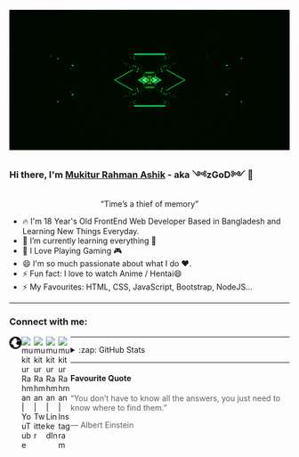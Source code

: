 <p align="center">
<img src="/resources/giphy (1).gif">
</p>

### Hi there, I'm [Mukitur Rahman Ashik](https://github.com/mukiturrahman) - aka ༺zGoD༻ 👋

<p align="center">
<bold>“Time’s a thief of memory”</bold>

- 🔥 I'm 18 Year's Old FrontEnd Web Developer Based in Bangladesh and Learning New Things Everyday. <br>
- 🌱 I’m currently learning everything 🤣 <br>
- 👾 I Love Playing Gaming 🎮 <br>
- 😄 I'm so much passionate about what I do ♥. <br>
- ⚡ Fun fact: I love to watch Anime / Hentai😄 <br>
- ⚡ My Favourites: HTML, CSS, JavaScript, Bootstrap, NodeJS... <br>

</p>

<p align="center">

---

### Connect with me:

[<img align="left" alt="gamingSpice.com" width="22px" src="https://raw.githubusercontent.com/iconic/open-iconic/master/svg/globe.svg" />](https://www.gamingspice.com/)
[<img align="left" alt="mukiturRahman | YouTube" width="22px" src="https://cdn.jsdelivr.net/npm/simple-icons@v3/icons/youtube.svg" />](https://www.youtube.com/channel/UCS5bn6jWu7LHGi7fcVFbl4A?view_as=subscriber)
[<img align="left" alt="mukiturRahman | Twitter" width="22px" src="https://cdn.jsdelivr.net/npm/simple-icons@v3/icons/twitter.svg" />](https://twitter.com/Dead__Haxor)
[<img align="left" alt="mukiturRahman | LinkedIn" width="22px" src="https://cdn.jsdelivr.net/npm/simple-icons@v3/icons/linkedin.svg" />](https://www.linkedin.com/in/mukitur-rahman-ashik-271828144/)
[<img align="left" alt="mukiturRahman | Instagram" width="22px" src="https://cdn.jsdelivr.net/npm/simple-icons@v3/icons/instagram.svg" />](https://www.instagram.com/dead_haxor/)

</p>

---

<details>
  <summary>:zap: GitHub Stats</summary>

  <img align="center" alt="MukiturRahman's GitHub Stats" src="https://github-readme-stats.vercel.app/api?username=mukiturrahman&show_icons=true&theme=blue-green" />

</details>

---

#### Favourite Quote

> “You don’t have to know all the answers, you just need to
> know where to find them.”
>
> — Albert Einstein
